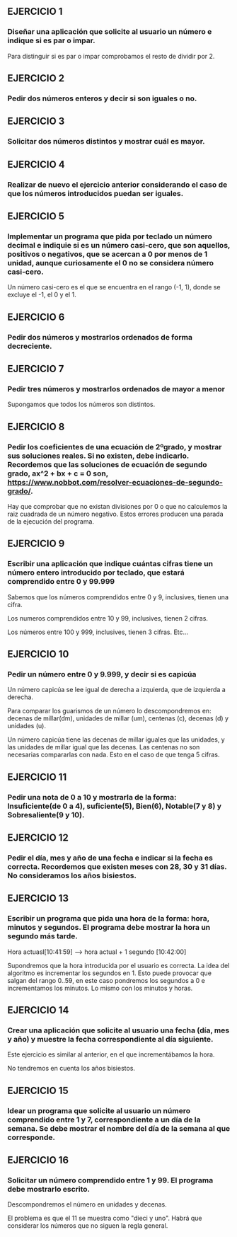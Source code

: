 ## EJERCICIO 1 

### Diseñar una aplicación que solicite al usuario un número e indique si es par o impar.

Para distinguir si es par o impar comprobamos el resto de dividir por 2.

## EJERCICIO 2

### Pedir dos números enteros y decir si son iguales o no.

## EJERCICIO 3

### Solicitar dos números distintos y mostrar cuál es mayor.

## EJERCICIO 4

### Realizar de nuevo el ejercicio anterior considerando el caso de que los números introducidos puedan ser iguales.

## EJERCICIO 5

### Implementar un programa que pida por teclado un número decimal e indiquie si es un número casi-cero, que son aquellos, positivos o negativos, que se acercan a 0 por menos de 1 unidad, aunque curiosamente el 0 no se considera número casi-cero.

Un número casi-cero es el que se encuentra en el rango (-1, 1), donde se excluye el -1, el 0 y el 1.

## EJERCICIO 6

### Pedir dos números y mostrarlos ordenados de forma decreciente.

## EJERCICIO 7

### Pedir tres números y mostrarlos ordenados de mayor a menor

Supongamos que todos los números son distintos.

## EJERCICIO 8

### Pedir los coeficientes de una ecuación de 2ºgrado, y mostrar sus soluciones reales. Si no existen, debe indicarlo. Recordemos que las soluciones de ecuación de segundo grado, ax^2 + bx + c = 0 son, https://www.nobbot.com/resolver-ecuaciones-de-segundo-grado/.

Hay que comprobar que no existan divisiones por 0 o que no calculemos la raiz cuadrada de un número negativo. Estos errores producen una parada de la ejecución del programa.

## EJERCICIO 9 

### Escribir una aplicación que indique cuántas cifras tiene un número entero introducido por teclado, que estará comprendido entre 0 y 99.999

Sabemos que los números comprendidos entre 0 y 9, inclusives, tienen una cifra.

Los numeros comprendidos entre 10 y 99, inclusives, tienen 2 cifras.

Los números entre 100 y 999, inclusives, tienen 3 cifras. Etc...

## EJERCICIO 10

### Pedir un número entre 0 y 9.999, y decir si es capicúa

Un número capicúa se lee igual de derecha a izquierda, que de izquierda a derecha.

Para comparar los guarismos de un número lo descompondremos en: decenas de millar(dm), unidades de millar (um), centenas (c), decenas (d) y unidades (u).

Un número capicúa tiene las decenas de millar iguales que las unidades, y las unidades de millar igual que las decenas. Las centenas no son necesarias compararlas con nada. Esto en el caso de que tenga 5 cifras.

## EJERCICIO 11

### Pedir una nota de 0 a 10 y mostrarla de la forma: Insuficiente(de 0 a 4), suficiente(5), Bien(6), Notable(7 y 8) y Sobresaliente(9 y 10).

## EJERCICIO 12

### Pedir el día, mes y año de una fecha e indicar si la fecha es correcta. Recordemos que existen meses con 28, 30 y 31 días. No consideramos los años bisiestos.

## EJERCICIO 13

### Escribir un programa que pida una hora de la forma: hora, minutos y segundos. El programa debe mostrar la hora un segundo más tarde.

Hora actuasl[10:41:59] --> hora actual + 1 segundo [10:42:00]

Supondremos que la hora introducida por el usuario es correcta. La idea del algoritmo es incrementar los segundos en 1. Esto puede provocar que salgan del rango 0..59, en este caso pondremos los segundos a 0 e incrementamos los minutos. Lo mismo con los minutos y horas.

## EJERCICIO 14

### Crear una aplicación que solicite al usuario una fecha (día, mes y año) y muestre la fecha correspondiente al día siguiente.

Este ejercicio es similar al anterior, en el que incrementábamos la hora.

No tendremos en cuenta los años bisiestos.

## EJERCICIO 15

### Idear un programa que solicite al usuario un número comprendido entre 1 y 7, correspondiente a un día de la semana. Se debe mostrar el nombre del día de la semana al que corresponde.

## EJERCICIO 16

### Solicitar un número comprendido entre 1 y 99. El programa debe mostrarlo escrito.

Descompondremos el número en unidades y decenas.

El problema es que el 11 se muestra como "dieci y uno". Habrá que considerar los números que no siguen la regla general.